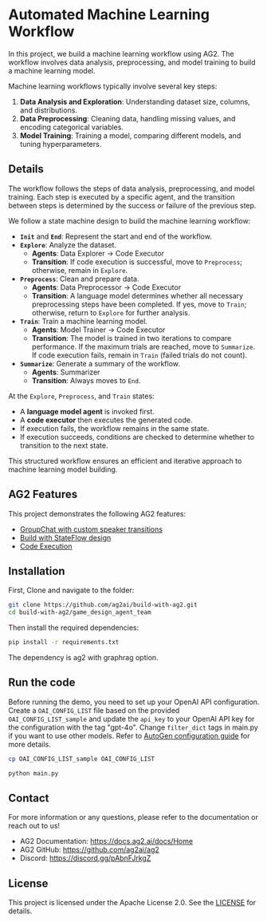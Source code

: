 # Automated Machine Learning Workflow

In this project, we build a machine learning workflow using AG2. The workflow involves data analysis, preprocessing, and model training to build a machine learning model.

Machine learning workflows typically involve several key steps:
1. **Data Analysis and Exploration**: Understanding dataset size, columns, and distributions.
2. **Data Preprocessing**: Cleaning data, handling missing values, and encoding categorical variables.
3. **Model Training**: Training a model, comparing different models, and tuning hyperparameters.


## Details
The workflow follows the steps of data analysis, preprocessing, and model training. Each step is executed by a specific agent, and the transition between steps is determined by the success or failure of the previous step.

We follow a state machine design to build the machine learning workflow:
- **`Init`** and **`End`**: Represent the start and end of the workflow.
- **`Explore`**: Analyze the dataset.
    - **Agents**: Data Explorer → Code Executor
    - **Transition**: If code execution is successful, move to `Preprocess`; otherwise, remain in `Explore`.
- **`Preprocess`**: Clean and prepare data.
    - **Agents**: Data Preprocessor → Code Executor
    - **Transition**: A language model determines whether all necessary preprocessing steps have been completed. If yes, move to `Train`; otherwise, return to `Explore` for further analysis.
- **`Train`**: Train a machine learning model.
    - **Agents**: Model Trainer → Code Executor
    - **Transition**: The model is trained in two iterations to compare performance. If the maximum trials are reached, move to `Summarize`. If code execution fails, remain in `Train` (failed trials do not count).
- **`Summarize`**: Generate a summary of the workflow.
    - **Agents**: Summarizer
    - **Transition**: Always moves to `End`.

At the `Explore`, `Preprocess`, and `Train` states:
- A **language model agent** is invoked first.
- A **code executor** then executes the generated code.
- If execution fails, the workflow remains in the same state.
- If execution succeeds, conditions are checked to determine whether to transition to the next state.

This structured workflow ensures an efficient and iterative approach to machine learning model building.

## AG2 Features

This project demonstrates the following AG2 features:
- [GroupChat with custom speaker transitions](https://docs.ag2.ai/docs/use-cases/notebooks/notebooks/agentchat_groupchat_customized#group-chat-with-customized-speaker-selection-method)
- [Build with StateFlow design](https://docs.ag2.ai/docs/blog/2024-02-29-StateFlow/index#stateflow-build-state-driven-workflows-with-customized-speaker-selection-in-groupchat)
- [Code Execution](https://docs.ag2.ai/docs/user-guide/advanced-concepts/code-execution#code-execution)


## Installation
First, Clone and navigate to the folder:
```bash
git clone https://github.com/ag2ai/build-with-ag2.git
cd build-with-ag2/game_design_agent_team
```
Then install the required dependencies:
```bash
pip install -r requirements.txt
```
The dependency is ag2 with graphrag option.


## Run the code

Before running the demo, you need to set up your OpenAI API configuration. Create a `OAI_CONFIG_LIST` file based on the provided `OAI_CONFIG_LIST_sample` and update the `api_key` to your OpenAI API key for the configuration with the tag "gpt-4o". Change `filter_dict` tags in main.py if you want to use other models. Refer to [AutoGen configuration guide](https://docs.ag2.ai/getting-started#configuration) for more details.
```bash
cp OAI_CONFIG_LIST_sample OAI_CONFIG_LIST
```

```bash
python main.py
```

## Contact

For more information or any questions, please refer to the documentation or reach out to us!

-	AG2 Documentation: https://docs.ag2.ai/docs/Home
-	AG2 GitHub: https://github.com/ag2ai/ag2
-	Discord: https://discord.gg/pAbnFJrkgZ


## License
This project is licensed under the Apache License 2.0. See the [LICENSE](../LICENSE) for details.
